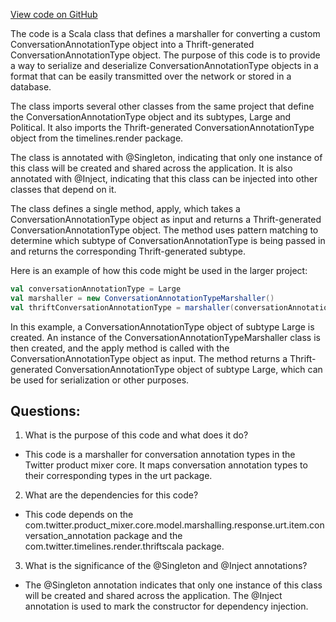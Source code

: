 [View code on GitHub](https://github.com/misbahsy/the-algorithm/product-mixer/core/src/main/scala/com/twitter/product_mixer/core/functional_component/marshaller/response/urt/item/conversation_annotation/ConversationAnnotationTypeMarshaller.scala)

The code is a Scala class that defines a marshaller for converting a custom ConversationAnnotationType object into a Thrift-generated ConversationAnnotationType object. The purpose of this code is to provide a way to serialize and deserialize ConversationAnnotationType objects in a format that can be easily transmitted over the network or stored in a database.

The class imports several other classes from the same project that define the ConversationAnnotationType object and its subtypes, Large and Political. It also imports the Thrift-generated ConversationAnnotationType object from the timelines.render package.

The class is annotated with @Singleton, indicating that only one instance of this class will be created and shared across the application. It is also annotated with @Inject, indicating that this class can be injected into other classes that depend on it.

The class defines a single method, apply, which takes a ConversationAnnotationType object as input and returns a Thrift-generated ConversationAnnotationType object. The method uses pattern matching to determine which subtype of ConversationAnnotationType is being passed in and returns the corresponding Thrift-generated subtype.

Here is an example of how this code might be used in the larger project:

```scala
val conversationAnnotationType = Large
val marshaller = new ConversationAnnotationTypeMarshaller()
val thriftConversationAnnotationType = marshaller(conversationAnnotationType)
```

In this example, a ConversationAnnotationType object of subtype Large is created. An instance of the ConversationAnnotationTypeMarshaller class is then created, and the apply method is called with the ConversationAnnotationType object as input. The method returns a Thrift-generated ConversationAnnotationType object of subtype Large, which can be used for serialization or other purposes.
## Questions: 
 1. What is the purpose of this code and what does it do?
- This code is a marshaller for conversation annotation types in the Twitter product mixer core. It maps conversation annotation types to their corresponding types in the urt package.

2. What are the dependencies for this code?
- This code depends on the com.twitter.product_mixer.core.model.marshalling.response.urt.item.conversation_annotation package and the com.twitter.timelines.render.thriftscala package.

3. What is the significance of the @Singleton and @Inject annotations?
- The @Singleton annotation indicates that only one instance of this class will be created and shared across the application. The @Inject annotation is used to mark the constructor for dependency injection.